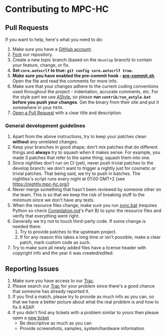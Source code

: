 # Contributing to MPC-HC

## Pull Requests

If you want to help, here's what you need to do:

1. Make sure you have a [GitHub account](https://github.com/signup/free).
2. [Fork](https://github.com/mpc-hc/mpc-hc/fork) our repository.
3. Create a new topic branch (based on the `develop` branch) to contain your feature, change, or fix.
4. **Set `core.autocrlf` to true: `git config core.autocrlf true`.**
5. **Make sure you have enabled the pre-commit hook - [pre-commit.sh](/contrib/pre-commit.sh)**.
   Open the file and read the comments for more info.
6. Make sure that your changes adhere to the current coding conventions used
   throughout the project - indentation, accurate comments, etc.
   For the style part we use [AStyle](http://astyle.sourceforge.net/),
   so please **run `contrib/run_astyle.bat` before you push your changes**. Get the binary
   from their site and put it somewhere in your `PATH`.
7. [Open a Pull Request](https://github.com/mpc-hc/mpc-hc/pulls) with a clear title and description.

### General development guidelines

1. Apart from the above instructions, try to keep your patches clean **without** any unrelated changes.
2. Keep your branches in good shape; don't mix patches that do different things and **always**
   try to squash when it makes sense. For example, you made 3 patches that refer to the same thing;
   squash them into one.
3. Since nightlies don't run on CI (yet), never push trivial patches to the develop branch; we don't
   want to trigger a nightly just for cosmetic or trivial patches. That being said, we try to push
   in batches. The nightlies's script runs every night at 01:00 GMT+2 (see <https://nightly.mpc-hc.org/>)
4. Never merge something that hasn't been reviewed by someone other on the team. This is so that we
   keep the risk of breaking stuff to the minimum since we don't have any tests.
5. When the resource files change, make sure you run [sync.bat](/src/mpc-hc/mpcresources/sync.bat)
   (requires Python so check [Compilation.md](/docs/Compilation.md)'s Part B) to sync the resource files
   and verify that everything went right.
6. Generally we try not to touch third-party code. If some change is needed there:
   1. Try to provide patches to the upstream project.
   2. If for any reason this takes a long time or isn't possible, make a clear patch, mark custom code as
      such.
7. Try to make sure all newly added files have a license header with copyright info and the year it was
   created/edited.

## Reporting Issues

1. Make sure you have access to our [Trac](https://trac.mpc-hc.org/login).
2. Please search our [Trac](https://trac.mpc-hc.org/report/1) for your problem since there's a good
   chance that someone has already reported it.
3. If you find a match, please try to provide as much info as you can,
   so that we have a better picture about what the real problem is and how to fix it ASAP.
4. If you didn't find any tickets with a problem similar to yours then please open a
   [new ticket](https://trac.mpc-hc.org/ticket/newticket)
   * Be descriptive as much as you can
   * Provide screenshots, samples, system/hardware information
